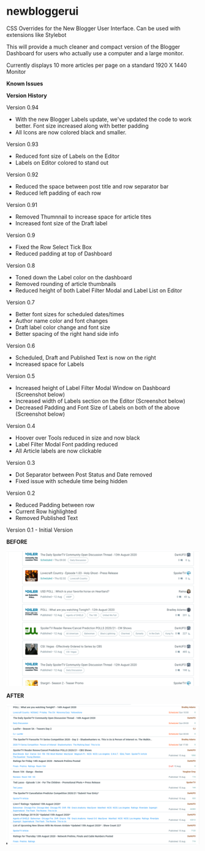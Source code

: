 # newbloggerui
CSS Overrides for the New Blogger User Interface. Can be used with extensions like Stylebot

This will provide a much cleaner and compact version of the Blogger Dashboard for users who actually use a computer and a large monitor.

Currently displays 10 more articles per page on a standard 1920 X 1440 Monitor

**Known Issues**


**Version History**

Version 0.94
- With the new Blogger Labels update, we've updated the code to work better. Font size increased along with better padding
- All Icons are now colored black and smaller.

Version 0.93
- Reduced font size of Labels on the Editor
- Labels on Editor colored to stand out

Version 0.92
- Reduced the space between post title and row separator bar
- Reduced left padding of each row

Version 0.91
- Removed Thumnnail to increase space for article tites
- Increased font size of the Draft label

Version 0.9
- Fixed the Row Select Tick Box
- Reduced padding at top of Dashboard

Version 0.8
- Toned down the Label color on the dashboard
- Removed rounding of article thumbnails
- Reduced height of both Label Filter Modal and Label List on Editor

Version 0.7
- Better font sizes for scheduled dates/times
- Author name color and font changes
- Draft label color change and font size
- Better spacing of the right hand side info

Version 0.6
- Scheduled, Draft and Published Text is now on the right
- Increased space for Labels

Version 0.5
- Increased height of Label Filter Modal Window on Dashboard (Screenshot below)
- Increased width of Labels section on the Editor (Screenshot below)
- Decreased Padding and Font Size of Labels on both of the above (Screenshot below)

Version 0.4
- Hoover over Tools reduced in size and now black
- Label Filter Modal Font padding reduced
- All Article labels are now clickable

Version 0.3
- Dot Separator between Post Status and Date removed
- Fixed issue with schedule time being hidden

Version 0.2 
- Reduced Padding between row
- Current Row highlighted
- Removed Published Text

Version 0.1 - Initial Version

**BEFORE**

![before](blogger-ui-before.png)


**AFTER**

![after](blogger-ui-after-v0.91.png)


